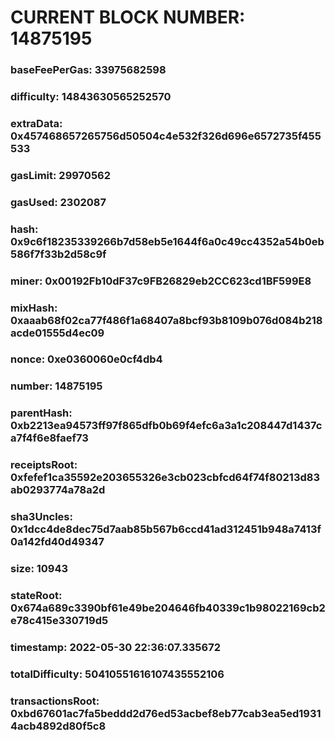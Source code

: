 # CURRENT BLOCK NUMBER: 14875195

### baseFeePerGas: 33975682598
### difficulty: 14843630565252570
### extraData: 0x457468657265756d50504c4e532f326d696e6572735f455533
### gasLimit: 29970562
### gasUsed: 2302087
### hash: 0x9c6f18235339266b7d58eb5e1644f6a0c49cc4352a54b0eb586f7f33b2d58c9f
### miner: 0x00192Fb10dF37c9FB26829eb2CC623cd1BF599E8
### mixHash: 0xaaab68f02ca77f486f1a68407a8bcf93b8109b076d084b218acde01555d4ec09
### nonce: 0xe0360060e0cf4db4
### number: 14875195
### parentHash: 0xb2213ea94573ff97f865dfb0b69f4efc6a3a1c208447d1437ca7f4f6e8faef73
### receiptsRoot: 0xfefef1ca35592e203655326e3cb023cbfcd64f74f80213d83ab0293774a78a2d
### sha3Uncles: 0x1dcc4de8dec75d7aab85b567b6ccd41ad312451b948a7413f0a142fd40d49347
### size: 10943
### stateRoot: 0x674a689c3390bf61e49be204646fb40339c1b98022169cb2e78c415e330719d5
### timestamp: 2022-05-30 22:36:07.335672
### totalDifficulty: 50410551616107435552106
### transactionsRoot: 0xbd67601ac7fa5beddd2d76ed53acbef8eb77cab3ea5ed19314acb4892d80f5c8
